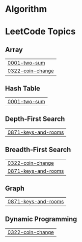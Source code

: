# Algorithm
<!---LeetCode Topics Start-->
# LeetCode Topics
## Array
|  |
| ------- |
| [0001-two-sum](https://github.com/kimjaehyeonn/Algorithm/tree/master/0001-two-sum) |
| [0322-coin-change](https://github.com/kimjaehyeonn/Algorithm/tree/master/0322-coin-change) |
## Hash Table
|  |
| ------- |
| [0001-two-sum](https://github.com/kimjaehyeonn/Algorithm/tree/master/0001-two-sum) |
## Depth-First Search
|  |
| ------- |
| [0871-keys-and-rooms](https://github.com/kimjaehyeonn/Algorithm/tree/master/0871-keys-and-rooms) |
## Breadth-First Search
|  |
| ------- |
| [0322-coin-change](https://github.com/kimjaehyeonn/Algorithm/tree/master/0322-coin-change) |
| [0871-keys-and-rooms](https://github.com/kimjaehyeonn/Algorithm/tree/master/0871-keys-and-rooms) |
## Graph
|  |
| ------- |
| [0871-keys-and-rooms](https://github.com/kimjaehyeonn/Algorithm/tree/master/0871-keys-and-rooms) |
## Dynamic Programming
|  |
| ------- |
| [0322-coin-change](https://github.com/kimjaehyeonn/Algorithm/tree/master/0322-coin-change) |
<!---LeetCode Topics End-->